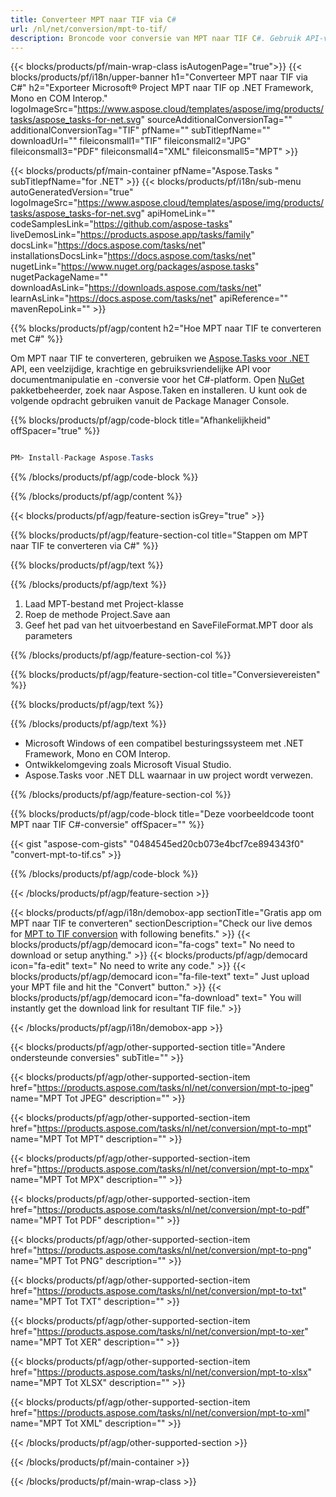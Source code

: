 ```yaml
---
title: Converteer MPT naar TIF via C# 
url: /nl/net/conversion/mpt-to-tif/ 
description: Broncode voor conversie van MPT naar TIF C#. Gebruik API-voorbeeldcode voor batch MPT-bestanden naar TIF-conversie binnen VB.NET Asp.NET of een op .NET gebaseerde toepassing.
---
```


{{< blocks/products/pf/main-wrap-class isAutogenPage="true">}}
{{< blocks/products/pf/i18n/upper-banner h1="Converteer MPT naar TIF via C#" h2="Exporteer Microsoft® Project MPT naar TIF op .NET Framework, Mono en COM Interop." logoImageSrc="https://www.aspose.cloud/templates/aspose/img/products/tasks/aspose_tasks-for-net.svg" sourceAdditionalConversionTag="" additionalConversionTag="TIF" pfName="" subTitlepfName="" downloadUrl="" fileiconsmall1="TIF" fileiconsmall2="JPG" fileiconsmall3="PDF" fileiconsmall4="XML" fileiconsmall5="MPT" >}}

{{< blocks/products/pf/main-container pfName="Aspose.Tasks " subTitlepfName="for .NET" >}}
{{< blocks/products/pf/i18n/sub-menu autoGeneratedVersion="true" logoImageSrc="https://www.aspose.cloud/templates/aspose/img/products/tasks/aspose_tasks-for-net.svg" apiHomeLink="" codeSamplesLink="https://github.com/aspose-tasks" liveDemosLink="https://products.aspose.app/tasks/family" docsLink="https://docs.aspose.com/tasks/net" installationsDocsLink="https://docs.aspose.com/tasks/net" nugetLink="https://www.nuget.org/packages/aspose.tasks" nugetPackageName="" downloadAsLink="https://downloads.aspose.com/tasks/net" learnAsLink="https://docs.aspose.com/tasks/net" apiReference="" mavenRepoLink="" >}}

{{% blocks/products/pf/agp/content h2="Hoe MPT naar TIF te converteren met C#" %}}

Om MPT naar TIF te converteren, gebruiken we
 [Aspose.Tasks voor .NET](https://products.aspose.com/tasks/net)
 API, een veelzijdige, krachtige en gebruiksvriendelijke API voor documentmanipulatie en -conversie voor het C#-platform. Open
 [NuGet](https://www.nuget.org/packages/aspose.tasks)
 pakketbeheerder, zoek naar
 Aspose.Taken
 en installeren. U kunt ook de volgende opdracht gebruiken vanuit de Package Manager Console.

{{% blocks/products/pf/agp/code-block title="Afhankelijkheid" offSpacer="true" %}}

```cs

PM> Install-Package Aspose.Tasks

```

{{% /blocks/products/pf/agp/code-block %}}

{{% /blocks/products/pf/agp/content %}}

{{< blocks/products/pf/agp/feature-section isGrey="true" >}}

{{% blocks/products/pf/agp/feature-section-col title="Stappen om MPT naar TIF te converteren via C#" %}}

{{% blocks/products/pf/agp/text %}}

{{% /blocks/products/pf/agp/text %}}

1. Laad MPT-bestand met Project-klasse
1. Roep de methode Project.Save aan
1. Geef het pad van het uitvoerbestand en SaveFileFormat.MPT door als parameters

{{% /blocks/products/pf/agp/feature-section-col %}}

{{% blocks/products/pf/agp/feature-section-col title="Conversievereisten" %}}

{{% blocks/products/pf/agp/text %}}

{{% /blocks/products/pf/agp/text %}}

- Microsoft Windows of een compatibel besturingssysteem met .NET Framework, Mono en COM Interop.
- Ontwikkelomgeving zoals Microsoft Visual Studio.
- Aspose.Tasks voor .NET DLL waarnaar in uw project wordt verwezen.

{{% /blocks/products/pf/agp/feature-section-col %}}

{{% blocks/products/pf/agp/code-block title="Deze voorbeeldcode toont MPT naar TIF C#-conversie" offSpacer="" %}}

{{< gist "aspose-com-gists" "0484545ed20cb073e4bcf7ce894343f0" "convert-mpt-to-tif.cs" >}}

{{% /blocks/products/pf/agp/code-block %}}

{{< /blocks/products/pf/agp/feature-section >}}

<!-- aboutfile Starts -->

{{< blocks/products/pf/agp/i18n/demobox-app sectionTitle="Gratis app om MPT naar TIF te converteren" sectionDescription="Check our live demos for [MPT to TIF conversion](https://products.aspose.app/tasks/conversion/mpt-to-tif) with following benefits." >}}
        {{< blocks/products/pf/agp/democard icon="fa-cogs" text=" No need to download or setup anything." >}}
        {{< blocks/products/pf/agp/democard icon="fa-edit" text=" No need to write any code." >}}
        {{< blocks/products/pf/agp/democard icon="fa-file-text" text=" Just upload your MPT file and hit the \"Convert\" button." >}}
        {{< blocks/products/pf/agp/democard icon="fa-download" text=" You will instantly get the download link for resultant TIF file." >}}

{{< /blocks/products/pf/agp/i18n/demobox-app >}}

<!-- aboutfile Ends -->

{{< blocks/products/pf/agp/other-supported-section title="Andere ondersteunde conversies" subTitle="" >}}

{{< blocks/products/pf/agp/other-supported-section-item href="https://products.aspose.com/tasks/nl/net/conversion/mpt-to-jpeg" name="MPT Tot JPEG" description="" >}}

{{< blocks/products/pf/agp/other-supported-section-item href="https://products.aspose.com/tasks/nl/net/conversion/mpt-to-mpt" name="MPT Tot MPT" description="" >}}

{{< blocks/products/pf/agp/other-supported-section-item href="https://products.aspose.com/tasks/nl/net/conversion/mpt-to-mpx" name="MPT Tot MPX" description="" >}}

{{< blocks/products/pf/agp/other-supported-section-item href="https://products.aspose.com/tasks/nl/net/conversion/mpt-to-pdf" name="MPT Tot PDF" description="" >}}

{{< blocks/products/pf/agp/other-supported-section-item href="https://products.aspose.com/tasks/nl/net/conversion/mpt-to-png" name="MPT Tot PNG" description="" >}}

{{< blocks/products/pf/agp/other-supported-section-item href="https://products.aspose.com/tasks/nl/net/conversion/mpt-to-txt" name="MPT Tot TXT" description="" >}}

{{< blocks/products/pf/agp/other-supported-section-item href="https://products.aspose.com/tasks/nl/net/conversion/mpt-to-xer" name="MPT Tot XER" description="" >}}

{{< blocks/products/pf/agp/other-supported-section-item href="https://products.aspose.com/tasks/nl/net/conversion/mpt-to-xlsx" name="MPT Tot XLSX" description="" >}}

{{< blocks/products/pf/agp/other-supported-section-item href="https://products.aspose.com/tasks/nl/net/conversion/mpt-to-xml" name="MPT Tot XML" description="" >}}



{{< /blocks/products/pf/agp/other-supported-section >}}

{{< /blocks/products/pf/main-container >}}
    
{{< /blocks/products/pf/main-wrap-class >}}
